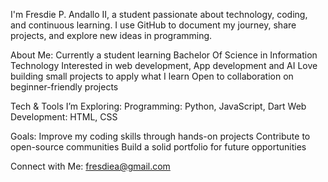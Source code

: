 I'm Fresdie P. Andallo II, a student passionate about technology, coding, and continuous learning.
I use GitHub to document my journey, share projects, and explore new ideas in programming.


About Me:
Currently a student learning Bachelor Of Science in Information Technology
Interested in web development, App development and AI
Love building small projects to apply what I learn
Open to collaboration on beginner-friendly projects

Tech & Tools I’m Exploring:
Programming: Python, JavaScript, Dart
Web Development: HTML, CSS

Goals:
Improve my coding skills through hands-on projects
Contribute to open-source communities
Build a solid portfolio for future opportunities

Connect with Me:
fresdiea@gmail.com
